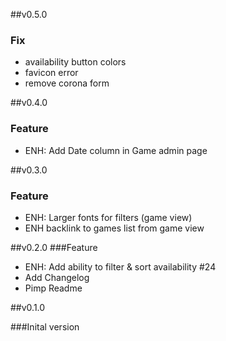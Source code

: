 ##v0.5.0
### Fix
- availability button colors
- favicon error
- remove corona form

##v0.4.0
### Feature
- ENH: Add Date column in Game admin page

##v0.3.0
### Feature
- ENH: Larger fonts for filters (game view)
- ENH backlink to games list from game view

##v0.2.0
###Feature
- ENH: Add ability to filter & sort availability #24 
- Add Changelog
- Pimp Readme

##v0.1.0

###Inital version
